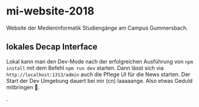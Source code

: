 # mi-website-2018
Website der Medieninformatik Studiengänge am Campus Gummersbach.

## lokales Decap Interface

Lokal kann man den Dev-Mode nach der erfolgreichen Ausführung von `npm install` mit dem Befehl `npm run dev` starten. Dann lässt sich via `http://localhost:1313/admin` auch die Pflege UI für die News starten. Der Start der Dev Umgebung dauert bei mir (cn) laaaaange. Also etwas Geduld mitbringen 🥳.

.